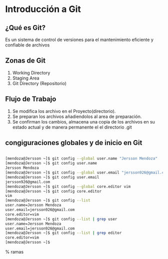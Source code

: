 # Introducción a Git

## ¿Qué es Git?
Es un sistema de control de versiones para el mantenimiento eficiente y confiable de archivos

## Zonas de Git

1. Working Directory
2. Staging Area
3. Git Directory (Repositorio)

## Flujo de Trabajo

1. Se modifica los archivo en el Proyecto(directorio).
2. Se preparan los archivos añadiendolos al area de preparación.
3. Se confirman los cambios, almacena una copia de los archivos en su estado actual y de manera permanente el el directorio .git

## congiguraciones globales y de inicio en Git

```bash

[mendoza@Jersson ~]$ git config --global user.name "Jersson Mendoza"
[mendoza@Jersson ~]$ git config user.name
Jersson Mendoza
[mendoza@Jersson ~]$ git config --global user.email "jersson926@gmail.com"
[mendoza@Jersson ~]$ git config user.email
jersson926@gmail.com
[mendoza@Jersson ~]$ git config --global core.editor vim
[mendoza@Jersson ~]$ git config core.editor
vim
[mendoza@Jersson ~]$ git config --list
user.name=Jersson Mendoza
user.email=jersson926@gmail.com
core.editor=vim
[mendoza@Jersson ~]$ git config --list | grep user
user.name=Jersson Mendoza
user.email=jersson926@gmail.com
[mendoza@Jersson ~]$ git config --list | grep editor
core.editor=vim
[mendoza@Jersson ~]$ 
```
% ramas